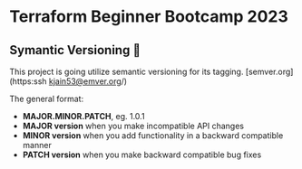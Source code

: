 # Terraform Beginner Bootcamp 2023

## Symantic Versioning :mage:

This project is going utilize semantic versioning for its tagging. [semver.org](https:ssh kjain53@emver.org/)

The general format:
- **MAJOR.MINOR.PATCH**, eg. 1.0.1
- **MAJOR version** when you make incompatible API changes
- **MINOR version** when you add functionality in a backward compatible manner
- **PATCH version** when you make backward compatible bug fixes